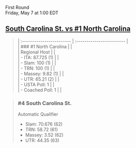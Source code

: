 First Round  
Friday, May 7 at 1:00 EDT
## [South Carolina St. vs #1 North Carolina](https://www.ncaa.com/game/5833647) 

> | :------------------------ | :------------------------ |  
> | ### #1 North Carolina     | |  
> | Regional Host             | |  
> | - ITA: 87.725 (1)         | |  
> | - Slam: 100 (1)           | |  
> | - TRN: 100 (1)            | |  
> | - Massey: 9.82 (1)        | |  
> | - UTR: 65.21 (2)          | |  
> | - USTA Poll: 1            | |  
> | - Coached Poll: 1         | |  

> ### #4 South Carolina St.  
> Automatic Qualifier  
> - Slam: 70.676 (62)  
> - TRN: 58.72 (61)  
> - Massey: 3.52 (62)  
> - UTR: 44.35 (63)  